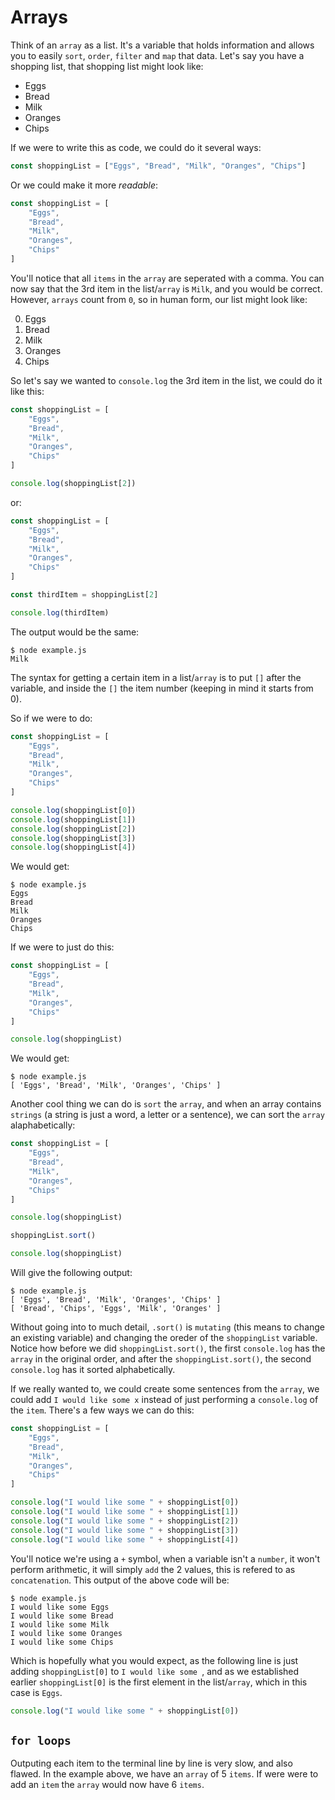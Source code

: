 # Arrays

Think of an `array` as a list. It's a variable that holds information and allows you to easily `sort`, `order`, `filter` and `map` that data. Let's say you have a shopping list, that shopping list might look like:

- Eggs
- Bread
- Milk
- Oranges
- Chips

If we were to write this as code, we could do it several ways:

```js
const shoppingList = ["Eggs", "Bread", "Milk", "Oranges", "Chips"]
```
Or we could make it more *readable*:

```js
const shoppingList = [
    "Eggs",
    "Bread",
    "Milk",
    "Oranges",
    "Chips"
]
```

You'll notice that all `items` in the `array` are seperated with a comma. You can now say that the 3rd item in the list/`array` is `Milk`, and you would be correct. However, `arrays` count from `0`, so in human form, our list might look like:

0. Eggs
1. Bread
2. Milk
3. Oranges
4. Chips

So let's say we wanted to `console.log` the 3rd item in the list, we could do it like this:

```js
const shoppingList = [
    "Eggs",
    "Bread",
    "Milk",
    "Oranges",
    "Chips"
]

console.log(shoppingList[2])
```

or:

```js
const shoppingList = [
    "Eggs",
    "Bread",
    "Milk",
    "Oranges",
    "Chips"
]

const thirdItem = shoppingList[2]

console.log(thirdItem)
```

The output would be the same:

```terminal
$ node example.js
Milk
```

The syntax for getting a certain item in a list/`array` is to put `[]` after the variable, and inside the `[]` the item number (keeping in mind it starts from 0).

So if we were to do:

```js
const shoppingList = [
    "Eggs",
    "Bread",
    "Milk",
    "Oranges",
    "Chips"
]

console.log(shoppingList[0])
console.log(shoppingList[1])
console.log(shoppingList[2])
console.log(shoppingList[3])
console.log(shoppingList[4])
```

We would get:

```terminal
$ node example.js
Eggs
Bread
Milk
Oranges
Chips
```

If we were to just do this:

```js
const shoppingList = [
    "Eggs",
    "Bread",
    "Milk",
    "Oranges",
    "Chips"
]

console.log(shoppingList)
```

We would get:

```
$ node example.js
[ 'Eggs', 'Bread', 'Milk', 'Oranges', 'Chips' ]
```

Another cool thing we can do is `sort` the `array`, and when an array contains `strings` (a string is just a word, a letter or a sentence), we can sort the `array` alaphabetically:

```js
const shoppingList = [
    "Eggs",
    "Bread",
    "Milk",
    "Oranges",
    "Chips"
]

console.log(shoppingList)

shoppingList.sort()

console.log(shoppingList)
```

Will give the following output:

```terminal
$ node example.js
[ 'Eggs', 'Bread', 'Milk', 'Oranges', 'Chips' ]
[ 'Bread', 'Chips', 'Eggs', 'Milk', 'Oranges' ]
```

Without going into to much detail, `.sort()` is `mutating` (this means to change an existing variable) and changing the oreder of the `shoppingList` variable. Notice how before we did `shoppingList.sort()`, the first `console.log` has the `array` in the original order, and after the `shoppingList.sort()`, the second `console.log` has it sorted alphabetically.

If we really wanted to, we could create some sentences from the `array`, we could add `I would like some x` instead of just performing a `console.log` of the `item`. There's a few ways we can do this:

```js
const shoppingList = [
    "Eggs",
    "Bread",
    "Milk",
    "Oranges",
    "Chips"
]

console.log("I would like some " + shoppingList[0])
console.log("I would like some " + shoppingList[1])
console.log("I would like some " + shoppingList[2])
console.log("I would like some " + shoppingList[3])
console.log("I would like some " + shoppingList[4])
```

You'll notice we're using a `+` symbol, when a variable isn't a `number`, it won't perform arithmetic, it will simply `add` the 2 values, this is refered to as `concatenation`. This output of the above code will be:

```terminal
$ node example.js
I would like some Eggs
I would like some Bread
I would like some Milk
I would like some Oranges
I would like some Chips
```

Which is hopefully what you would expect, as the following line is just adding `shoppingList[0]` to `I would like some `, and as we established earlier `shoppingList[0]` is the first element in the list/`array`, which in this case is `Eggs`.

```js
console.log("I would like some " + shoppingList[0])
```

## `for loops`

Outputing each item to the terminal line by line is very slow, and also flawed. In the example above, we have an `array` of 5 `items`. If were were to add an `item` the `array` would now have 6 `items`.